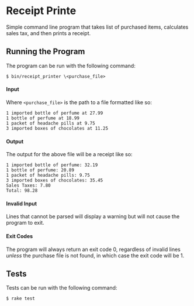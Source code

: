 # Receipt Printe

Simple command line program that takes list of purchased items, calculates sales tax, and then prints a receipt.


## Running the Program

The program can be run with the following command:

    $ bin/receipt_printer \<purchase_file>

#### Input

Where `<purchase_file>` is the path to a file formatted like so:

```text
1 imported bottle of perfume at 27.99
1 bottle of perfume at 18.99
1 packet of headache pills at 9.75
3 imported boxes of chocolates at 11.25
```

#### Output

The output for the above file will be a receipt like so:

```text
1 imported bottle of perfume: 32.19
1 bottle of perfume: 20.89
1 packet of headache pills: 9.75
3 imported boxes of chocolates: 35.45
Sales Taxes: 7.80
Total: 98.28
```

#### Invalid Input

Lines that cannot be parsed will display a warning but will not cause the program to exit.

#### Exit Codes

The program will always return an exit code 0, regardless of invalid lines _unless_ the purchase file is not found, in which case the exit code will be 1.

## Tests

Tests can be run with the following command:

    $ rake test
